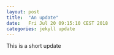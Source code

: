 ```yaml
---
layout: post
title:  "An update"
date:   Fri Jul 20 09:15:10 CEST 2018
categories: jekyll update
---
```

This is a short update
